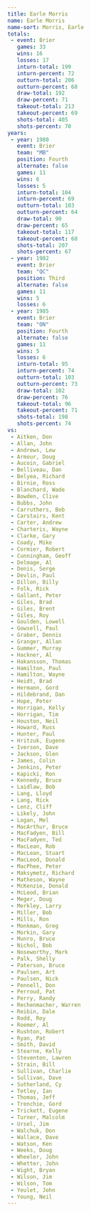 ```yaml
---
title: Earle Morris
name: Earle Morris
name-sort: Morris, Earle
totals:
 - event: Brier
   games: 33
   wins: 16
   losses: 17
   inturn-total: 199
   inturn-percent: 72
   outturn-total: 206
   outturn-percent: 68
   draw-total: 192
   draw-percent: 71
   takeout-total: 213
   takeout-percent: 69
   shots-total: 405
   shots-percent: 70
years:
 - year: 1980
   event: Brier
   team: "MB"
   position: Fourth
   alternate: false
   games: 11
   wins: 6
   losses: 5
   inturn-total: 104
   inturn-percent: 69
   outturn-total: 103
   outturn-percent: 64
   draw-total: 90
   draw-percent: 65
   takeout-total: 117
   takeout-percent: 68
   shots-total: 207
   shots-percent: 67
 - year: 1982
   event: Brier
   team: "QC"
   position: Third
   alternate: false
   games: 11
   wins: 5
   losses: 6
 - year: 1985
   event: Brier
   team: "ON"
   position: Fourth
   alternate: false
   games: 11
   wins: 5
   losses: 6
   inturn-total: 95
   inturn-percent: 74
   outturn-total: 103
   outturn-percent: 73
   draw-total: 102
   draw-percent: 76
   takeout-total: 96
   takeout-percent: 71
   shots-total: 198
   shots-percent: 74
vs:
 - Aitken, Don
 - Allan, John
 - Andrews, Lew
 - Armour, Doug
 - Aucoin, Gabriel
 - Belliveau, Dan
 - Belyea, Richard
 - Birnie, Ross
 - Blanchard, Wade
 - Bowden, Clive
 - Bubbs, John
 - Carruthers, Bob
 - Carstairs, Kent
 - Carter, Andrew
 - Charteris, Wayne
 - Clarke, Gary
 - Coady, Mike
 - Cormier, Robert
 - Cunningham, Geoff
 - Delmage, Al
 - Denis, Serge
 - Devlin, Paul
 - Dillon, Billy
 - Folk, Rick
 - Gallant, Peter
 - Giles, Brad
 - Giles, Brent
 - Giles, Roy
 - Goulden, Lowell
 - Gowsell, Paul
 - Graber, Dennis
 - Granger, Allan
 - Gummer, Murray
 - Hackner, Al
 - Hakansson, Thomas
 - Hamilton, Paul
 - Hamilton, Wayne
 - Heidt, Brad
 - Hermann, Gord
 - Hildebrand, Dan
 - Hope, Peter
 - Horrigan, Kelly
 - Horrigan, Tim
 - Houston, Neil
 - Howard, Russ
 - Hunter, Paul
 - Hritzuk, Eugene
 - Iverson, Dave
 - Jackson, Glen
 - James, Colin
 - Jenkins, Peter
 - Kapicki, Ron
 - Kennedy, Bruce
 - Laidlaw, Bob
 - Lang, Lloyd
 - Lang, Rick
 - Lenz, Cliff
 - Likely, John
 - Logan, Mel
 - MacArthur, Bruce
 - MacFadyen, Bill
 - MacFadyen, Ted
 - MacLean, Rob
 - MacLean, Stuart
 - MacLeod, Donald
 - MacPhee, Peter
 - Maksymetz, Richard
 - Matheson, Wayne
 - McKenzie, Donald
 - McLeod, Brian
 - Meger, Doug
 - Merkley, Larry
 - Miller, Bob
 - Mills, Ron
 - Monkman, Greg
 - Morkin, Gary
 - Munro, Bruce
 - Nichol, Bob
 - Noseworthy, Mark
 - Palk, Shelly
 - Paterson, Bruce
 - Paulsen, Art
 - Paulsen, Nick
 - Pennell, Don
 - Perroud, Pat
 - Perry, Randy
 - Rechenmacher, Warren
 - Reibin, Dale
 - Rodd, Roy
 - Roemer, Al
 - Rushton, Robert
 - Ryan, Pat
 - Smith, David
 - Stearne, Kelly
 - Steventon, Lawren
 - Strain, Bill
 - Sullivan, Charlie
 - Sullivan, Dave
 - Sutherland, Cy
 - Tetley, Ian
 - Thomas, Jeff
 - Trenchie, Gord
 - Trickett, Eugene
 - Turner, Malcolm
 - Ursel, Jim
 - Walchuk, Don
 - Wallace, Dave
 - Watson, Ken
 - Weeks, Doug
 - Wheeler, John
 - Whetter, John
 - Wight, Bryan
 - Wilson, Jim
 - Wilson, Tom
 - Yeulet, John
 - Young, Neil
---
```

